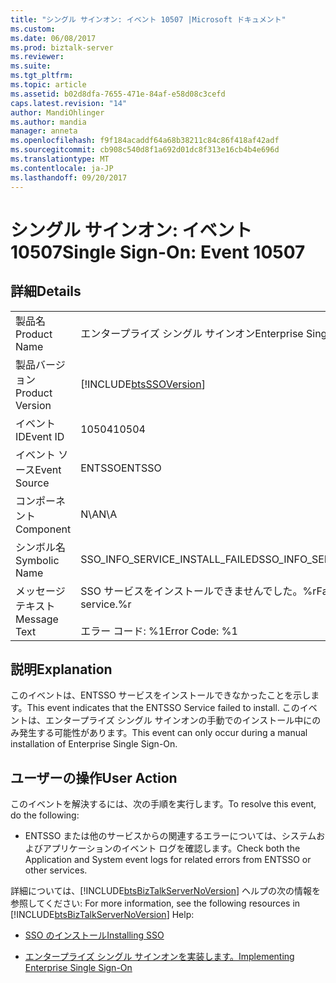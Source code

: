 ```yaml
---
title: "シングル サインオン: イベント 10507 |Microsoft ドキュメント"
ms.custom: 
ms.date: 06/08/2017
ms.prod: biztalk-server
ms.reviewer: 
ms.suite: 
ms.tgt_pltfrm: 
ms.topic: article
ms.assetid: b02d8dfa-7655-471e-84af-e58d08c3cefd
caps.latest.revision: "14"
author: MandiOhlinger
ms.author: mandia
manager: anneta
ms.openlocfilehash: f9f184acaddf64a68b38211c84c86f418af42adf
ms.sourcegitcommit: cb908c540d8f1a692d01dc8f313e16cb4b4e696d
ms.translationtype: MT
ms.contentlocale: ja-JP
ms.lasthandoff: 09/20/2017
---
```

# <a name="single-sign-on-event-10507"></a><span data-ttu-id="bfa0b-102">シングル サインオン: イベント 10507</span><span class="sxs-lookup"><span data-stu-id="bfa0b-102">Single Sign-On: Event 10507</span></span>
## <a name="details"></a><span data-ttu-id="bfa0b-103">詳細</span><span class="sxs-lookup"><span data-stu-id="bfa0b-103">Details</span></span>  
  
|||  
|-|-|  
|<span data-ttu-id="bfa0b-104">製品名</span><span class="sxs-lookup"><span data-stu-id="bfa0b-104">Product Name</span></span>|<span data-ttu-id="bfa0b-105">エンタープライズ シングル サインオン</span><span class="sxs-lookup"><span data-stu-id="bfa0b-105">Enterprise Single Sign-On</span></span>|  
|<span data-ttu-id="bfa0b-106">製品バージョン</span><span class="sxs-lookup"><span data-stu-id="bfa0b-106">Product Version</span></span>|[!INCLUDE[btsSSOVersion](../includes/btsssoversion-md.md)]|  
|<span data-ttu-id="bfa0b-107">イベント ID</span><span class="sxs-lookup"><span data-stu-id="bfa0b-107">Event ID</span></span>|<span data-ttu-id="bfa0b-108">10504</span><span class="sxs-lookup"><span data-stu-id="bfa0b-108">10504</span></span>|  
|<span data-ttu-id="bfa0b-109">イベント ソース</span><span class="sxs-lookup"><span data-stu-id="bfa0b-109">Event Source</span></span>|<span data-ttu-id="bfa0b-110">ENTSSO</span><span class="sxs-lookup"><span data-stu-id="bfa0b-110">ENTSSO</span></span>|  
|<span data-ttu-id="bfa0b-111">コンポーネント</span><span class="sxs-lookup"><span data-stu-id="bfa0b-111">Component</span></span>|<span data-ttu-id="bfa0b-112">N\A</span><span class="sxs-lookup"><span data-stu-id="bfa0b-112">N\A</span></span>|  
|<span data-ttu-id="bfa0b-113">シンボル名</span><span class="sxs-lookup"><span data-stu-id="bfa0b-113">Symbolic Name</span></span>|<span data-ttu-id="bfa0b-114">SSO_INFO_SERVICE_INSTALL_FAILED</span><span class="sxs-lookup"><span data-stu-id="bfa0b-114">SSO_INFO_SERVICE_INSTALL_FAILED</span></span>|  
|<span data-ttu-id="bfa0b-115">メッセージ テキスト</span><span class="sxs-lookup"><span data-stu-id="bfa0b-115">Message Text</span></span>|<span data-ttu-id="bfa0b-116">SSO サービスをインストールできませんでした。%r</span><span class="sxs-lookup"><span data-stu-id="bfa0b-116">Failed to install the SSO service.%r</span></span><br /><br /> <span data-ttu-id="bfa0b-117">エラー コード: %1</span><span class="sxs-lookup"><span data-stu-id="bfa0b-117">Error Code: %1</span></span>|  
  
## <a name="explanation"></a><span data-ttu-id="bfa0b-118">説明</span><span class="sxs-lookup"><span data-stu-id="bfa0b-118">Explanation</span></span>  
 <span data-ttu-id="bfa0b-119">このイベントは、ENTSSO サービスをインストールできなかったことを示します。</span><span class="sxs-lookup"><span data-stu-id="bfa0b-119">This event indicates that the ENTSSO Service failed to install.</span></span> <span data-ttu-id="bfa0b-120">このイベントは、エンタープライズ シングル サインオンの手動でのインストール中にのみ発生する可能性があります。</span><span class="sxs-lookup"><span data-stu-id="bfa0b-120">This event can only occur during a manual installation of Enterprise Single Sign-On.</span></span>  
  
## <a name="user-action"></a><span data-ttu-id="bfa0b-121">ユーザーの操作</span><span class="sxs-lookup"><span data-stu-id="bfa0b-121">User Action</span></span>  
 <span data-ttu-id="bfa0b-122">このイベントを解決するには、次の手順を実行します。</span><span class="sxs-lookup"><span data-stu-id="bfa0b-122">To resolve this event, do the following:</span></span>  
  
-   <span data-ttu-id="bfa0b-123">ENTSSO または他のサービスからの関連するエラーについては、システムおよびアプリケーションのイベント ログを確認します。</span><span class="sxs-lookup"><span data-stu-id="bfa0b-123">Check both the Application and System event logs for related errors from ENTSSO or other services.</span></span>  
  
 <span data-ttu-id="bfa0b-124">詳細については、[!INCLUDE[btsBizTalkServerNoVersion](../includes/btsbiztalkservernoversion-md.md)] ヘルプの次の情報を参照してください: </span><span class="sxs-lookup"><span data-stu-id="bfa0b-124">For more information, see the following resources in [!INCLUDE[btsBizTalkServerNoVersion](../includes/btsbiztalkservernoversion-md.md)] Help:</span></span>  
  
-   [<span data-ttu-id="bfa0b-125">SSO のインストール</span><span class="sxs-lookup"><span data-stu-id="bfa0b-125">Installing SSO</span></span>](../core/installing-sso.md)  
  
-   [<span data-ttu-id="bfa0b-126">エンタープライズ シングル サインオンを実装します。</span><span class="sxs-lookup"><span data-stu-id="bfa0b-126">Implementing Enterprise Single Sign-On</span></span>](../core/implementing-enterprise-single-sign-on.md)